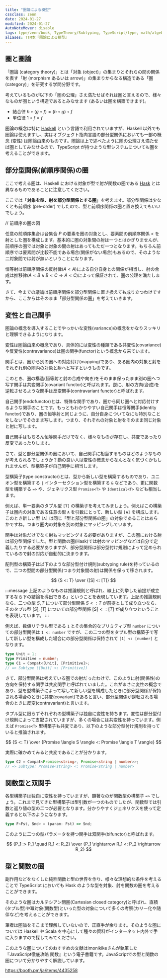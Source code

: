 ```yaml
---
title: "圏論による模型"
cssclass: zenn
date: 2024-01-27
modified: 2024-01-27
AutoNoteMover: disable
tags: type/zenn/book, TypeTheory/Subtyping, TypeScript/type, math/algebra
aliases: TTM本『圏論による模型』
---
```


## 圏と圏論

「圏論 (category theory)」とは「対象 (object)」の集まりとそれらの間の関係を表す「射 (morphism あるいは arrow)」の集まりからなる構造である「圏 (category)」を研究する学問分野です。

考えているものが以下の「圏の公理」さえ満たせばそれは圏と言えるので、様々なものが圏という構造であるとみなせます (あるいは圏を構築できます)。

- 結合律 $h \circ (g \circ f) = (h \circ g) \circ f$
- 単位律 $1 \circ f = f$

圏論の概念は特に [Haskell](https://www.haskell.org) という言語で利用されていますが、Haskell 以外でも圏論は使えますし、実はオブジェクト指向言語の部分型関係においても一部の概念 (変性) は圏論由来のものです。圏論は上で述べたように圏の公理さえ満たせば圏としてみなせるので、TypeScript が持つような型システムについても圏を考えることができます。

## 部分型関係(前順序関係)の圏

ここで考える圏は、Haskell における対象が型で射が関数の圏である [Hask](https://ja.wikibooks.org/wiki/Haskell/%E5%9C%8F%E8%AB%96) とは異なるものであることに注意してください。

ここでは「**対象を型、射を部分型関係とする圏**」を考えます。部分型関係は少なくとも前順序 (pre-order) でしたので、型と前順序関係の圏と置き換えてもいいでしょう。

// 前順序の圏の図

任意の前順序集合は台集合 $P$ の要素を圏の対象とし、要素間の前順序関係 $<$ を射とした圏を構成します。基本的に圏の対象間の射は一つとはかぎりませんが、前順序の圏では対象と対象の間の射はあってもただ一つとなります。もちろん前順序では要素間が比較不能である場合(関係がない場合)もあるので、そのような二対象間では射が無いということになります。

恒等射は前順序関係の反射律($A < A$)による自分自身との関係が相当し、射の合成は推移律($A < B \land B < C \Rightarrow A < C$)によって保証されて、圏の公理を満たします。

さて、今までの議論は前順序関係を部分型関係に置き換えても成り立つわけですから、ここからはそのまま「部分型関係の圏」を考えていきます。

## 変性と自己関手

圏論の概念を導入することでやっかいな変性(variance)の概念をかなりスッキリと理解できるようになります。

変性は圏論由来の概念であり、具体的には変性の種類である共変性(covariance)や反変性(contravariance)は圏の関手(functor)という概念から来ています。

関手とは、圏から別の圏への対応付け(mapping)であり、ある圏内の対象と射をそれぞれ別の圏内の対象と射へと写すというものです。

このとき、圏の構造(恒等射と射の合成や向き)をそのまま保ったまま別の圏へつ写す関手は共変関手(covariant functor)と呼ばれます。逆に、射の方向(合成)を逆転させるような関手は反変関手(contravariant functor)と呼ばれます。

自己関手(endofunctor)とは、特殊な関手であり、圏から同じ圏へと対応付けするような関手のことです。もっともわかりやすい自己関手は恒等関手(identity functor)であり、圏の恒等射と同じように、自分自身についてなにも特別なことをしないでそのまま写します。つまり、それぞれの対象と射をそのまま同じ対象と射に写します。

自己関手はもちろん恒等関手だけでなく、様々なものが存在し、共変であったり反変であったりします。

さて、型と部分型関係の圏において、自己関手に相当するものはどのようなものが考えられるでしょうか？勘の良い人は変性の概念からなんとなく気づくかもしれませんが、型構築子が自己関手に相当します。

型構築子(type constructor)とは、型から新しい型を構築するものであり、ユニオン型を構築する `|` インターセクション型を構築する `&` などであり、更に関数型を構築する `=>` や、ジェネリクス型 `Promise<T>` や `Identical<T>` なども相当します。

例えば、単一要素のタプル型 `[T]` の構築子を考えてみましょう。例えばこの構築子は圏内の対象である任意の型 `A` を引数にとって、新しい型 `[A]` を構成します。このとき新しい型 `[A]` は同じ「型と部分型関係の圏」の対象であることはあらかですね。つまり圏内の対象を別の対象にマッピングしています。

関手は対象だけでなく射もマッピングする必要がありますが、この圏における射は部分型関係でした。型と関数の圏(Hask)では射のマッピングなどは自分で定義したりする必要がありますが、部分型関係は部分型付け規則によって定められているので射の対応が自動的に決まります。

配列型の構築子は以下のような部分型付け規則(subtyping rule)を持っているので、二つの型間の部分型関係(つまり対象間の射)は関係を保って移されます。

$$
{S <: T}
\over
{[S] <: [T]}
$$

:::message
上記のようなものは推論規則と呼ばれ、線上に列挙した前提が成立するなら下の結論を導出できる」ということを表現しています。上記の推論規則なら、二つの型 $S, T$ について部分型関係 $S <: T$ が前提として成り立つなら、そのタプル型 $[S], [T]$ についての部分型関係 $[S] <: [T]$ が成り立つということを表現しています。
:::

例えば、数値リテラル型である `1` とその集合的なプリミティブ型 `number` についての部分型関係は `1 <: number` ですが、この二つの型をタプル型の構築子で写して新しい型を構成した場合にの部分型関係は保持されて `[1] <: [number]` となります。

```ts
type Unit = 1;
type Primitive = number;
type C1 = Compat<[Unit], [Primitive]>;
// => Subtype ([Unit] <: [Primitive])
```

さて、部分型関係は考えている圏での射だったわけで、このように射(関係性)の方向を保持する関手は共変関手と呼ばれていました。これがまさに変性の概念であり、型を型構築子によって写して新しい型を構成したときに部分型関係が保持される場合のときに共変(covariant)であると言い、部分型関係が逆転される場合のときに反変(contravariant)と言います。

タプル型に限らずそれぞれの型構築子は独自に変性を持ちます。変性は部分型付け規則によって支配されていますが、多くの場合には共変性を持っています。例えば `Promise<T>` 型構築子も共変であり、以下のような部分型付け規則を持っていると推論されます。

$$
{S <: T}
\over
{Promise \langle S \rangle <: Promise \langle T \rangle}
$$

実際に確かめてみると共変であることが分かります。

```ts
type C2 = Compat<Promise<string>, Promise<string | number>>;
// => Subtype: Promise<string> <: Promise<string | number>
```

## 関数型と双関手

各型構築子は独自に変性を持っていますが、顕著なのが関数型の構築子 `=>` でしょう。これまで見てきた型構築子は型引数が一つのものでしたが、関数型では引数と返り値の型の二つが必要となります。分かりやすくジェネリクスを使って定義すると以下のようになります。

```ts
type F<Fst, Snd> = (param: Fst) => Snd;
```

このように二つの型パラメータを持つ関手は双関手(bifunctor)と呼ばれます。

$$
{P_1 :> P_1 \quad R_1 <: R_2}
\over
{P_1 \rightarrow R_1 <: P_2 \rightarrow R_2}
$$

## 型と関数の圏

副作用などをなくした純粋関数と型の世界を作り、様々な理想的な条件を考えることで TypeScript においても Hask のような型を対象、射を関数の圏を考えることができます。

そのような圏はカルテシアン閉圏(Cartesian closed category)と呼ばれ、直積(タプル型)や冪対象(関数型)といった型の対象について多くの考察(カリー化や随伴など)を考えることができます。

筆者は圏論をそこまで理解していないので、正直手が余ります。そのような圏については Haskell や Scala を中心にして種々の資料がインターネット内外で手に入りますので探してみてください。

このような圏についてのおすすめの文献はimonikikeさんが執筆した『JavaScript徹底攻略 関数』という電子書籍です。JavaScriptでの型と関数の圏について分かりやすく解説しています。

https://booth.pm/ja/items/4435258

